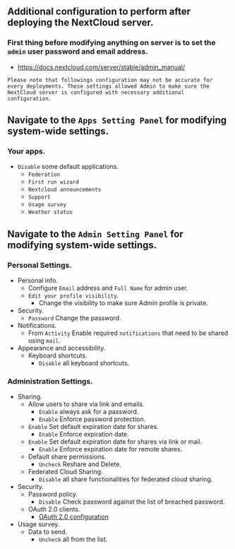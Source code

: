 ## Additional configuration to perform after deploying the NextCloud server.

### First thing before modifying anything on server is to set the `admin` user password and email address.
- https://docs.nextcloud.com/server/stable/admin_manual/

```Please note that followings configuration may not be accurate for every deployments. These settings allowed Admin to make sure the NextCloud server is configured with necessary additional configuration.```

## Navigate to the `Apps Setting Panel` for modifying system-wide settings.

### Your apps.
- `Disable` some default applications.
	- `Federation`
	- `First run wizard`
	- `Nextcloud announcements`
	- `Support`
	- `Usage survey`
	- `Weather status`

## Navigate to the `Admin Setting Panel` for modifying system-wide settings.

### Personal Settings.
- Personal info.
	- Configure `Email` address and `Full Name` for admin user.
	- `Edit your profile visibility`.
		- Change the visibility to make sure Admin profile is private.
- Security.
	- `Password` Change the password.
- Notifications.
	- From `Activity` Enable required `notifications` that need to be shared using `mail`.
- Appearance and accessibility.
	- Keyboard shortcuts.
		- `Disable` all keyboard shortcuts.

### Administration Settings.
- Sharing.
	- Allow users to share via link and emails.
		- `Enable` always ask for a password.
		- `Enable` Enforce password protection.
	- `Enable` Set default expiration date for shares.
		- `Enable` Enforce expiration date.
	- `Enable` Set default expiration date for shares via link or mail.
		- `Enable` Enforce expiration date for remote shares.
	- Default share permissions.
		- `Uncheck` Reshare and Delete.
	- Federated Cloud Sharing.
		- `Disable` all share functionalities for federated cloud sharing.
- Security.
	- Password policy.
		- `Disable` Check password against the list of breached password.
	- OAuth 2.0 clients.
		- [OAuth 2.0 configuration](https://docs.nextcloud.com/server/stable/admin_manual/configuration_server/oauth2.html)
- Usage survey.
	- Data to send.
		- `Uncheck` all from the list.

